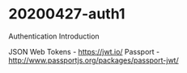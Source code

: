 # 20200427-auth1
Authentication Introduction

JSON Web Tokens - https://jwt.io/
Passport - http://www.passportjs.org/packages/passport-jwt/
